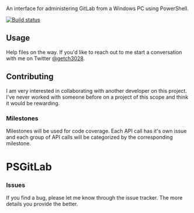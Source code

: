 An interface for administering GitLab from a Windows PC using PowerShell.

[![Build status](https://ci.appveyor.com/api/projects/status/t7wyv5xim2olu0r7/branch/master?svg=true)](https://ci.appveyor.com/project/ngetchell/psgitlab/branch/master)

## Usage
Help files on the way. If you'd like to reach out to me start a conversation with me on Twitter [@getch3028](http://twitter.com/getch3028).

## Contributing
I am very interested in collaborating with another developer on this project. I've never worked with someone before on a project of this scope and think it would be rewarding.

### Milestones
Milestones will be used for code coverage. Each API call has it's own issue and each group of API calls will be categorized by the corresponding milestone.
# PSGitLab

### Issues
If you find a bug, please let me know through the issue tracker. The more details you provide the better.

